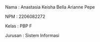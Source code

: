 Nama    : Anastasia Keisha Bella Arianne Pepe

NPM     : 2206082272

Kelas   : PBP F

Jurusan : Sistem Informasi